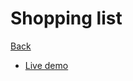 # Shopping list

[Back](https://github.com/seanedw1/Portfolio/tree/master/Angular)

* [Live demo](https://seanedw1.github.io/Portfolio/Angular/Demo3/index.html)
